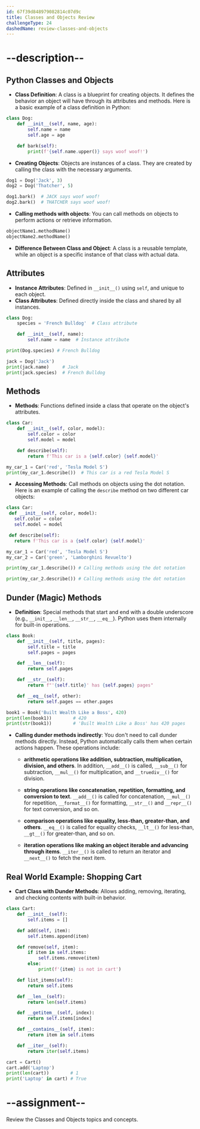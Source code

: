 ```yaml
---
id: 67f39d848979082814c07d9c
title: Classes and Objects Review
challengeType: 24
dashedName: review-classes-and-objects
---
```


# --description--

## Python Classes and Objects

- **Class Definition**: A class is a blueprint for creating objects. It defines the behavior an object will have through its attributes and methods. Here is a basic example of a class definition in Python:

```python
class Dog:
    def __init__(self, name, age):
        self.name = name
        self.age = age

    def bark(self):
        print(f'{self.name.upper()} says woof woof!')
```

- **Creating Objects**: Objects are instances of a class. They are created by calling the class with the necessary arguments.

```python
dog1 = Dog('Jack', 3)
dog2 = Dog('Thatcher', 5)

dog1.bark()  # JACK says woof woof!
dog2.bark()  # THATCHER says woof woof!
```

- **Calling methods with objects**: You can call methods on objects to perform actions or retrieve information.

```python
objectName1.methodName()
objectName2.methodName()
```

- **Difference Between Class and Object**: A class is a reusable template, while an object is a specific instance of that class with actual data.

## Attributes

- **Instance Attributes**: Defined in `__init__()` using `self`, and unique to each object.
- **Class Attributes**: Defined directly inside the class and shared by all instances.

```python
class Dog:
    species = 'French Bulldog'  # Class attribute

    def __init__(self, name):
        self.name = name  # Instance attribute

print(Dog.species) # French Bulldog

jack = Dog('Jack')
print(jack.name)     # Jack
print(jack.species)  # French Bulldog
```

## Methods

- **Methods**: Functions defined inside a class that operate on the object's attributes.

```python
class Car:
    def __init__(self, color, model):
        self.color = color
        self.model = model

    def describe(self):
        return f'This car is a {self.color} {self.model}'

my_car_1 = Car('red', 'Tesla Model S')
print(my_car_1.describe())  # This car is a red Tesla Model S
```

- **Accessing Methods**: Call methods on objects using the dot notation. Here is an example of calling the `describe` method on two different car objects:

```python
class Car:
 def __init__(self, color, model):
   self.color = color  
   self.model = model  

 def describe(self):
   return f'This car is a {self.color} {self.model}'

my_car_1 = Car('red', 'Tesla Model S')
my_car_2 = Car('green', 'Lamborghini Revuelto')

print(my_car_1.describe()) # Calling methods using the dot notation

print(my_car_2.describe()) # Calling methods using the dot notation
```

## Dunder (Magic) Methods

- **Definition**: Special methods that start and end with a double underscore (e.g., `__init__`, `__len__`, `__str__`, `__eq__`). Python uses them internally for built-in operations.

```python
class Book:
    def __init__(self, title, pages):
        self.title = title
        self.pages = pages

    def __len__(self):
        return self.pages

    def __str__(self):
        return f"'{self.title}' has {self.pages} pages"

    def __eq__(self, other):
        return self.pages == other.pages

book1 = Book('Built Wealth Like a Boss', 420)
print(len(book1))        # 420
print(str(book1))        # 'Built Wealth Like a Boss' has 420 pages
```

- **Calling dunder methods indirectly**: You don't need to call dunder methods directly. Instead, Python automatically calls them when certain actions happen. These operations include:

  - **arithmetic operations like addition, subtraction, multiplication, division, and others**. In addition, `__add__()` is called, `__sub__()` for subtraction, `__mul__()` for multiplication, and `__truediv__()` for division.

  - **string operations like concatenation, repetition, formatting, and conversion to text**. `__add__()` is called for concatenation, `__mul__()` for repetition, `__format__()` for formatting, `__str__()` and `__repr__()` for text conversion, and so on.

  - **comparison operations like equality, less-than, greater-than, and others**. `__eq__()` is called for equality checks, `__lt__()` for less-than, `__gt__()` for greater-than, and so on.

  - **iteration operations like making an object iterable and advancing through items**. `__iter__()` is called to return an iterator and  `__next__()` to fetch the next item.

## Real World Example: Shopping Cart

- **Cart Class with Dunder Methods**: Allows adding, removing, iterating, and checking contents with built-in behavior.

```python
class Cart:
    def __init__(self):
        self.items = []

    def add(self, item):
        self.items.append(item)

    def remove(self, item):
        if item in self.items:
            self.items.remove(item)
        else:
            print(f'{item} is not in cart')

    def list_items(self):
        return self.items

    def __len__(self):
        return len(self.items)

    def __getitem__(self, index):
        return self.items[index]

    def __contains__(self, item):
        return item in self.items

    def __iter__(self):
        return iter(self.items)

cart = Cart()
cart.add('Laptop')
print(len(cart))        # 1
print('Laptop' in cart) # True
```

# --assignment--

Review the Classes and Objects topics and concepts.
